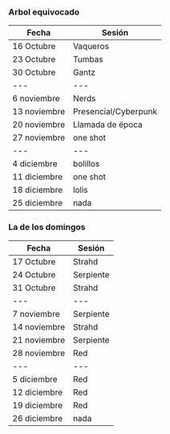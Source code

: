 

### Arbol equivocado

|Fecha|Sesión|
|---|---|
|16 Octubre|Vaqueros|
|23 Octubre|Tumbas|
|30 Octubre|Gantz|
|---|---|
|6 noviembre|Nerds|
|13 noviembre|Presencial/Cyberpunk|
|20 noviembre|Llamada de ëpoca|
|27 noviembre|one shot|
|---|---|
|4 diciembre|bolillos
|11 diciembre|one shot|
|18 diciembre|lolis|
|25 diciembre|nada|


### La de los domingos

|Fecha|Sesión|
|---|---|
|17 Octubre|Strahd|
|24 Octubre|Serpiente|
|31 Octubre|Strahd|
|---|---|
|7 noviembre|Serpiente|
|14 noviembre|Strahd|
|21 noviembre|Serpiente|
|28 noviembre|Red|
|---|---|
|5 diciembre|Red|
|12 diciembre|Red|
|19 diciembre|Red|
|26 diciembre|nada|
